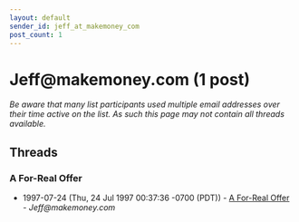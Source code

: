 ```yaml
---
layout: default
sender_id: jeff_at_makemoney_com
post_count: 1
---
```


# Jeff<span>@</span>makemoney.com (1 post)

_Be aware that many list participants used multiple email addresses over their time active on the list. As such this page may not contain all threads available._

## Threads

### A For-Real Offer
+ 1997-07-24 (Thu, 24 Jul 1997 00:37:36 -0700 (PDT)) - [A For-Real Offer](/archive/1997/07/c8238d242bbe57637086d2d3e96ba84e4284036c4263545c89425dc27f5eb43f) - _Jeff@makemoney.com_

